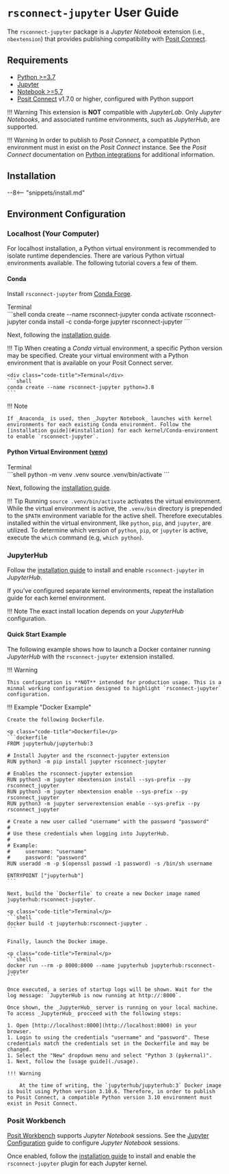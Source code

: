 # `rsconnect-jupyter` User Guide

The `rsconnect-jupyter` package is a _Jupyter Notebook_ extension (i.e., `nbextension`) that provides publishing compatibility with [Posit Connect](https://docs.posit.co/connect).

## Requirements

- [Python >=3.7](https://www.python.org/downloads/)
- [Jupyter](https://pypi.org/project/jupyter)
- [Notebook >=5,7](https://pypi.org/project/notebook/)
- [Posit Connect](https://www.posit.co/download/posit-connect/) v1.7.0 or higher, configured with Python support

!!! Warning
    This extension is **NOT** compatible with _JupyterLab_. Only _Jupyter Notebooks_, and associated runtime environments, such as _JupyterHub_, are supported.

!!! Warning
    In order to publish to _Posit Connect_, a compatible Python environment must in exist on the _Posit Connect_ instance. See the _Posit Connect_ documentation on [Python integrations](https://docs.posit.co/connect/admin/python/) for additional information.

## Installation

--8<-- "snippets/install.md"

## Environment Configuration

### Localhost (Your Computer)

For localhost installation, a Python virtual environment is recommended to isolate runtime dependencies. There are various Python virtual environments available. The following tutorial covers a few of them.

#### Conda

Install `rsconnect-jupyter` from [Conda Forge](https://conda-forge.org).

<div class="code-title">Terminal</div>
```shell
conda create --name rsconnect-jupyter
conda activate rsconnect-jupyter
conda install -c conda-forge jupyter rsconnect-jupyter
```

Next, following the [installation guide](#installation).

!!! Tip
    When creating a _Conda_ virtual environment, a specific Python version may be specified. Create your virtual environment with a Python environment that is available on your Posit Connect server.

    <div class="code-title">Terminal</div>
    ```shell
    conda create --name rsconnect-jupyter python=3.8
    ```

!!! Note

    If _Anaconda_ is used, then _Jupyter Notebook_ launches with kernel environments for each existing Conda environment. Follow the [installation guide](#installation) for each kernel/Conda-environment to enable `rsconnect-jupyter`.

#### Python Virtual Environment ([venv](https://docs.python.org/3/library/venv.html))

<div class="code-title">Terminal</div>
```shell
python -m venv .venv
source .venv/bin/activate
```

Next, following the [installation guide](#installation).

!!! Tip
    Running `source .venv/bin/activate` activates the virtual environment. While the virtual environment is active, the `.venv/bin` directory is prepended to the `$PATH` environment variable for the active shell. Therefore executables installed within the virtual environment, like `python`, `pip`, and `jupyter`, are utilized. To determine which version of `python`, `pip`, or `jupyter` is active, execute the `which` command (e.g, `which python`).

### JupyterHub

Follow the [installation guide](#installation) to install and enable `rsconnect-jupyter` in _JupyterHub_.

If you've configured separate kernel environments, repeat the installation guide for each kernel environment.

!!! Note
    The exact install location depends on your _JupyterHub_ configuration.

#### Quick Start Example

The following example shows how to launch a Docker container running _JupyterHub_ with the `rsconnect-jupyter` extension installed.

!!! Warning

    This configuration is **NOT** intended for production usage. This is a minmal working configuration designed to highlight `rsconnect-jupyter` configuration.

!!! Example "Docker Example"

    Create the following Dockerfile.

    <p class="code-title">Dockerfile</p>
    ```dockerfile
    FROM jupyterhub/jupyterhub:3

    # Install Jupyter and the rsconnect-jupyter extension
    RUN python3 -m pip install jupyter rsconnect-jupyter

    # Enables the rsconnect-jupyter extension
    RUN python3 -m jupyter nbextension install --sys-prefix --py rsconnect_jupyter
    RUN python3 -m jupyter nbextension enable --sys-prefix --py rsconnect_jupyter
    RUN python3 -m jupyter serverextension enable --sys-prefix --py rsconnect_jupyter

    # Create a new user called "username" with the password "password"
    #
    # Use these credentials when logging into JupyterHub.
    #
    # Example:
    #     username: "username"
    #     password: "password"
    RUN useradd -m -p $(openssl passwd -1 password) -s /bin/sh username

    ENTRYPOINT ["jupyterhub"]
    ```

    Next, build the `Dockerfile` to create a new Docker image named jupyterhub:rsconnect-jupyter.

    <p class="code-title">Terminal</p>
    ```shell
    docker build -t jupyterhub:rsconnect-jupyter .
    ```

    Finally, launch the Docker image.

    <p class="code-title">Terminal</p>
    ```shell
    docker run --rm -p 8000:8000 --name jupyterhub jupyterhub:rsconnect-jupyter
    ```

    Once executed, a series of startup logs will be shown. Wait for the log message: `JupyterHub is now running at http://:8000`.

    Once shown, the _JupyterHub_ server is running on your local machine. To access _JupyterHub_ procceed with the following steps:

    1. Open [http://localhost:8000](http://localhost:8000) in your browser.
    1. Login to using the credentials "username" and "password". These credentials match the credentials set in the Dockerfile and may be changed.
    1. Select the "New" dropdown menu and select "Python 3 (pykernal)".
    1. Next, follow the [usage guide](./usage).

    !!! Warning

        At the time of writing, the `jupyterhub/jupyterhub:3` Docker image is built using Python version 3.10.6. Therefore, in order to publish to Posit Connect, a compatible Python version 3.10 environment must exist in Posit Connect.

### Posit Workbench

[Posit Workbench](https://docs.posit.co/ide/server-pro/) supports _Jupyter Notebook_ sessions. See the [Jupyter Configuration](https://docs.posit.co/ide/server-pro/jupyter-sessions/configuration.html) guide to configure _Jupyter Notebook_ sessions.

Once enabled, follow the [installation guide](#installation) to install and enable the `rsconnect-jupyter` plugin for each Jupyter kernel.
